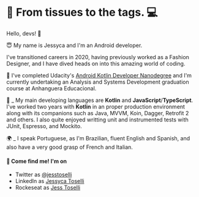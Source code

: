 # 👗 From tissues to the  tags. 💻

Hello, devs!  👋

😇 My name is Jessyca and I'm an Android developer.

I've transitioned careers in 2020, having previously worked as a Fashion Designer, and I have dived heads on into this amazing world of coding.

🚀 I've completed Udacity's [Android Kotlin Developer Nanodegree](https://www.udacity.com/course/android-kotlin-developer-nanodegree--nd940) and I'm currently undertaking an Analysis and Systems Development graduation course at Anhanguera Educacional.

🧶 _ My main developing languages are **Kotlin** and **JavaScript**/**TypeScript**. I've worked two years with **Kotlin** in an proper production environment along with its companions such as Java, MVVM, Koin, Dagger, Retrofit 2 and others. I also quite enjoyed writting unit and instrumented tests with JUnit, Espresso, and Mockito.

🌍 _ I speak Portuguese, as I'm Brazilian, fluent English and Spanish, and also have a very good grasp of French and Italian.

#### 🚀 Come find me! I'm on
* Twitter as [@jesstoselli](https://twitter.com/jesstoselli)
* LinkedIn as [Jessyca Toselli](https://twitter.com/jesstoselli)
* Rockeseat as [Jess Toselli](https://app.rocketseat.com.br/me/jessyca-toselli-1594492335)
